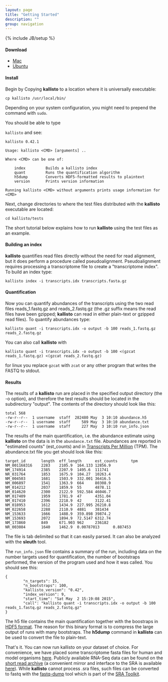 ```yaml
---
layout: page
title: "Getting Started"
description: ""
group: navigation
---
```

{% include JB/setup %}

#### Download

- [Mac](https://github.com/pachterlab/kallisto/releases/download/v0.42.1/kallisto_mac_v0.42.1.tar.gz)
- [Ubuntu](https://github.com/pachterlab/kallisto/releases/download/v0.42.1/kallisto_ubuntu_v0.42.1.tar.gz)

#### Install

Begin by Copying __kallisto__  to a location where it is universally executable:

`cp kallisto /usr/local/bin/`

Depending on your system configuration, you might need to prepend the command
with `sudo`.

You should be able to type

`kallisto` and see:

~~~
kallisto 0.42.1

Usage: kallisto <CMD> [arguments] ..

Where <CMD> can be one of:

    index         Builds a kallisto index
    quant         Runs the quantification algorithm
    h5dump        Converts HDF5-formatted results to plaintext
    version       Prints version information

Running kallisto <CMD> without arguments prints usage information for <CMD>
~~~

Next, change directories to where the test files distributed with the __kallisto__ executable are located:

`cd kallisto/tests`

The short tutorial below explains how to run __kallisto__ using the test files as an example.

#### Building an index

__kallisto__ quantifies read files directly without the need for read alignment, but it does perform a procedure called pseudoalignment. Pseudoalignment requires processing a transcriptome file to create a "transcriptome index". To build an index type:

`kallisto index -i transcripts.idx transcripts.fasta.gz`

#### Quantification

Now you can quantify abundances of the transcripts using the two read files reads_1.fastq.gz and reads_2.fastq.gz (the .gz suffix means the read files have been gzipped; __kallisto__ can read in either plain-text or gzipped read files). To quantify abundances type:

`kallisto quant -i transcripts.idx -o output -b 100 reads_1.fastq.gz reads_2.fastq.gz`

You can also call __kallisto__ with

`kallisto quant -i transcripts.idx -o output -b 100 <(gzcat reads_1.fastq.gz) <(gzcat reads_2.fastq.gz)`

for linux you replace `gzcat` with `zcat` or any other program that writes the FASTQ to stdout.

#### Results

The results of a __kallisto__ run are placed in the specified output directory (the -o option), and therefore the test results should be located in the subdirectory "output". The contents of the directory should look like this:

    total 568
    -rw-r--r--  1 username  staff  282480 May  3 10:10 abundance.h5
    -rw-r--r--  1 username  staff     589 May  3 10:10 abundance.txt
    -rw-r--r--  1 username  staff     227 May  3 10:10 run_info.json

The results of the main quantification, i.e. the abundance estimate using __kallisto__ on the data is in the `abundance.txt` file. Abundances are reported in "estimated counts" (est_counts) and in [Transcripts Per Million](https://haroldpimentel.wordpress.com/2014/05/08/what-the-fpkm-a-review-rna-seq-expression-units/) (TPM). The abundance.txt file you get should look like this:

    target_id       length  eff_length      est_counts      tpm
    NM_001168316    2283    2105.9  164.133 12856.9
    NM_174914       2385    2207.9  1495.6  111741
    NR_031764       1853    1675.9  104.27  10263.4
    NM_004503       1681    1503.9  332.001 36416.5
    NM_006897       1541    1363.9  664     80308.9
    NM_014212       2037    1859.9  55      4878.11
    NM_014620       2300    2122.9  592.584 46046.7
    NM_017409       1959    1781.9  47      4351.04
    NM_017410       2396    2218.9  42      3122.41
    NM_018953       1612    1434.9  227.995 26210.8
    NM_022658       2288    2110.9  4881    381434
    NM_153633       1666    1488.9  359.898 39874.2
    NM_153693       2072    1894.9  72.5147 6312.74
    NM_173860       849     671.903 962     236182
    NR_003084       1640    1462.9  0.00787013      0.887453

The file is tab delimited so that it can easily parsed. It can also be analyzed with the __sleuth__ tool.

 The `run_info.json` file contains a summary of the run, including data on the number targets used for quantification, the number of bootstraps performed, the version of the program used and how it was called. You should see this:


    {
            "n_targets": 15,
            "n_bootstraps": 100,
            "kallisto_version": "0.42",
            "index_version": 9,
            "start_time": "Sat May  2 15:19:08 2015",
            "call": "kallisto quant -i transcripts.idx -o output -b 100 reads_1.fastq.gz reads_2.fastq.gz"
    }

 The h5 file contains the main quantification together with the boostraps in [HDF5 format](https://www.hdfgroup.org/HDF5/whatishdf5.html). The reason for this binary format is to compress the large output of runs with many bootstraps. The __h5dump__ command in __kallisto__ can be used to convert the file to plain-text.

That's it. You can now run kallisto on your dataset of choice. For convenience, we have placed some transcriptome fasta files for human and model organisms [here](http://bio.math.berkeley.edu/kallisto/transcriptomes/). Publicly available RNA-Seq data can be found on the [short read archive](http://www.ncbi.nlm.nih.gov/sra) (a convenient mirror and interface to the SRA is available [here](http://sra.dnanexus.com)). While __kallisto__ cannot process .sra files, such files can be converted to fastq with the [fastq-dump](http://www.ncbi.nlm.nih.gov/Traces/sra/sra.cgi?view=toolkit_doc&f=fastq-dump) tool which is part of the [SRA Toolkit](http://www.ncbi.nlm.nih.gov/Traces/sra/sra.cgi?view=software).
